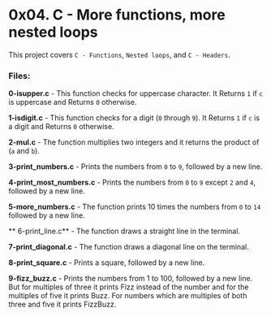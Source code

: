 
# 0x04. C - More functions, more nested loops
This project covers `C - Functions`, `Nested loops`, and `C - Headers`.

### Files:

**0-isupper.c** - This function checks for uppercase character. It Returns `1` if `c` is uppercase and Returns `0` otherwise.

**1-isdigit.c** - This function checks for a digit (`0` through `9`). It Returns `1` if `c` is a digit and Returns `0` otherwise.

**2-mul.c** - The function multiplies two integers and it returns the product of (`a` and `b`).

**3-print_numbers.c** - Prints the numbers from `0` to `9`, followed by a new line.

**4-print_most_numbers.c** - Prints the numbers from `0` to `9` except `2` and `4`, followed by a new line.

**5-more_numbers.c** - The function prints 10 times the numbers from `0` to `14` followed by a new line.

** 6-print_line.c** - The function draws a straight line in the terminal.

**7-print_diagonal.c** - The function draws a diagonal line on the terminal. 

**8-print_square.c** - Prints a square, followed by a new line.

**9-fizz_buzz.c** - Prints the numbers from 1 to 100, followed by a new line. But for multiples of three it prints Fizz instead of the number and for the multiples of five it prints Buzz. For numbers which are multiples of both three and five it prints FizzBuzz.
